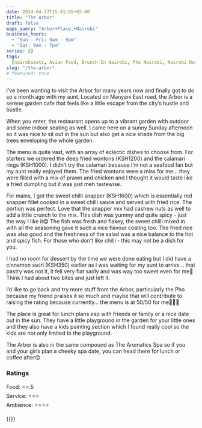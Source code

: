 ```yaml
---
date: 2024-04-17T15:41:05+03:00
title: "The Arbor"
draft: false
maps_query: "Arbor+Place,+Nairobi"
business_hours:
  - "Sun - Fri: 9am - 9pm"
  - "Sat: 9am - 7pm"
series: []
tags:
  [nairobieats, Asian Food, Brunch In Nairobi, Pho Nairobi, Nairobi Restaurants]
slug: "/the-arbor"
# featured: true
---
```


I’ve been wanting to visit the Arbor for many years now and finally got to do so a month ago with my aunt. Located on Manyani East road, the Arbor is a serene garden cafe that feels like a little escape from the city’s hustle and bustle.

When you enter, the restaurant opens up to a vibrant garden with outdoor and some indoor seating as well. I came here on a sunny Sunday afternoon so it was nice to sit out in the sun but also get a nice shade from the big trees enveloping the whole garden.

The menu is quite vast, with an array of eclectic dishes to choose from. For starters we ordered the deep fried wontons (KSH1200) and the calamari rings (KSH1000). I didn’t try the calamari because I’m not a seafood fan but my aunt really enjoyed them. The fried wontons were a miss for me… they were filled with a mix of prawn and chicken and I thought it would taste like a fried dumpling but it was just meh tastewise.

For mains, I got the sweet chilli snapper (KSH1600) which is essentially red snapper fillet cooked in a sweet chilli sauce and served with fried rice. The portion was perfect. Love that the snapper mix had cashew nuts as well to add a little crunch to the mix. This dish was yummy and quite spicy - just the way I like it😋 The fish was fresh and flakey, the sweet chilli mixed in with all the seasoning gave it such a nice flavour coating too. The fried rice was also good and the freshness of the salad was a nice balance to the hot and spicy fish. For those who don’t like chilli - this may not be a dish for you.

I had no room for dessert by the time we were done eating but I did have a cinnamon swirl (KSH350) earlier as I was waiting for my aunt to arrive… that pastry was not it, it fell very flat sadly and was way too sweet even for me🥴 Think I had about two bites and just left it.

I’d like to go back and try more stuff from the Arbor, particularly the Pho because my friend praises it so much and maybe that will contribute to raising the rating because currently… the menu is at 50/50 for me🤷🏾‍♀️

The place is great for lunch plans esp with friends or family or a nice date out in the sun. They have a little playground in the garden for your little ones and they also have a kids painting section which I found really cool so the kids are not only limited to the playground.

The Arbor is also in the same compound as The Aromatics Spa so if you and your girls plan a cheeky spa date, you can head there for lunch or coffee after😊

### Ratings

Food: ⭐️⭐️.5<br>
Service: ⭐️⭐️⭐️<br>
Ambience: ⭐️⭐️⭐️⭐️<br>

{{<remote-image-gallery key="arbor">}}
